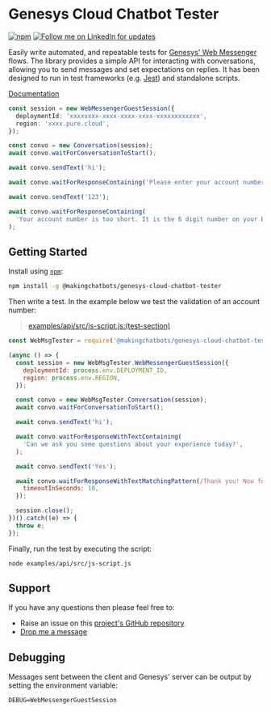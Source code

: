 # Genesys Cloud Chatbot Tester

[![npm](https://img.shields.io/npm/v/@makingchatbots/genesys-cloud-chatbot-tester)](https://www.npmjs.com/package/@makingchatbots/genesys-cloud-chatbot-tester)
[![Follow me on LinkedIn for updates](https://img.shields.io/badge/Follow%20for%20updates-LinkedIn-blue)](https://www.linkedin.com/in/lucas-woodward-the-dev/)

Easily write automated, and repeatable tests
for [Genesys' Web Messenger](https://help.mypurecloud.com/articles/web-messaging-overview/)
flows. The library provides a simple API for interacting with conversations, allowing you to send messages and set
expectations on replies. It has been designed to run in test frameworks
(e.g. [Jest](https://jestjs.io/)) and standalone scripts.

[Documentation](https://github.com/makingchatbots/genesys-cloud-chatbot-tester/tree/main/docs/api/README.md)

```typescript
const session = new WebMessengerGuestSession({
  deploymentId: 'xxxxxxxx-xxxx-xxxx-xxxx-xxxxxxxxxxxx',
  region: 'xxxx.pure.cloud',
});

const convo = new Conversation(session);
await convo.waitForConversationToStart();

await convo.sendText('hi');

await convo.waitForResponseContaining('Please enter your account number');

await convo.sendText('123');

await convo.waitForResponseContaining(
  'Your account number is too short. It is the 6 digit number on your bills',
);
```

## Getting Started

Install using [`npm`](https://www.npmjs.com/package/@makingchatbots/genesys-cloud-chatbot-tester):

```bash
npm install -g @makingchatbots/genesys-cloud-chatbot-tester
```

Then write a test. In the example below we test the validation of an account number:

> [examples/api/src/js-script.js:(test-section)](https://github.com/makingchatbots/genesys-cloud-chatbot-tester/tree/main/examples/api/src/js-script.js#L5-L33)

```javascript
const WebMsgTester = require('@makingchatbots/genesys-cloud-chatbot-tester');

(async () => {
  const session = new WebMsgTester.WebMessengerGuestSession({
    deploymentId: process.env.DEPLOYMENT_ID,
    region: process.env.REGION,
  });

  const convo = new WebMsgTester.Conversation(session);
  await convo.waitForConversationToStart();

  await convo.sendText('hi');

  await convo.waitForResponseWithTextContaining(
    'Can we ask you some questions about your experience today?',
  );

  await convo.sendText('Yes');

  await convo.waitForResponseWithTextMatchingPattern(/Thank you! Now for the next question[.]+/im, {
    timeoutInSeconds: 10,
  });

  session.close();
})().catch((e) => {
  throw e;
});
```

Finally, run the test by executing the script:

```shell
node examples/api/src/js-script.js
```

## Support

If you have any questions then please feel free to:

- Raise an issue on this [project's GitHub repository](https://github.com/makingchatbots/genesys-cloud-chatbot-tester)
- [Drop me a message](https://www.linkedin.com/in/lucas-woodward-the-dev/)

## Debugging

Messages sent between the client and Genesys' server can be output by setting the environment variable:

```shell
DEBUG=WebMessengerGuestSession
```
